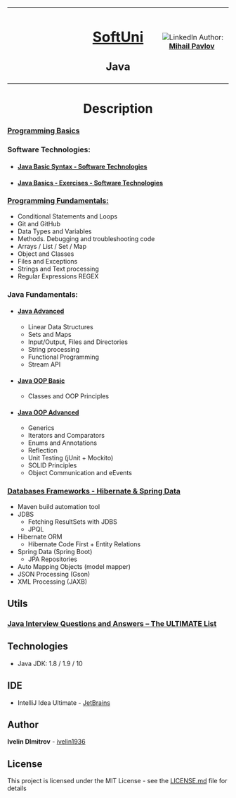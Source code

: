 <table border="0" width="100%" cellspacing="1" cellpadding="3" align="center">
<tbody>
<tr>
<td align="center" width="33%"><img style="text-align: ce;" src="http://conf.softuni.bg/wp-content/uploads/2015/01/SoftUni-Logo-Flat_square-blue-300x235.png" alt="" /></td>
<td align="center" width="33%">
<h1><a href="https://softuni.bg/">SoftUni</a></h1>
<h2>Java</h2>
</td>
<td align="center" width="33%"><img src="https://avatars0.githubusercontent.com/u/30524177?s=460&v=4" alt="" />
<img src="https://www.linkedin.com/favicon.ico" alt="LinkedIn" />
Author: 
<strong>
<a title="LinkedIn Mihail Pavlov" href="https://www.linkedin.com/in/mihail-georgiev-pavlov/" target="_blank">
Mihail Pavlov
</a>
</strong></p>
</td>
</tr>
</tbody>
</table>

<h1 align="center">Description</h1>

### [Programming Basics](https://github.com/ivelin1936/Java/tree/master/Programing%20Basic)

### Software Technologies:
* #### [Java Basic Syntax - Software Technologies](https://github.com/ivelin1936/Java/tree/master/Software%20Technologies/Java%20Basic%20Syntax%20-%20Software%20Technologies/src/com/company)
* #### [Java Basics - Exercises - Software Technologies](https://github.com/ivelin1936/Java/tree/master/Software%20Technologies/Java%20Basics%20-%20Exercises%20-%20Software%20Technologies/src/com/company)

### [Programming Fundamentals:](https://github.com/ivelin1936/Java/tree/master/Programming%20Fundamentals)
  - Conditional Statements and Loops
  - Git and GitHub
  - Data Types and Variables
  - Methods. Debugging and troubleshooting code
  - Arrays / List / Set / Map
  - Object and Classes
  - Files and Exceptions
  - Strings and Text processing
  - Regular Expressions REGEX
  
### Java Fundamentals:
* #### [Java Advanced](https://github.com/ivelin1936/Java/tree/master/Java%20Fundamentals/Java%20Advanced)
  - Linear Data Structures
  - Sets and Maps
  - Input/Output, Files and Directories
  - String processing
  - Functional Programming
  - Stream API
* #### [Java OOP Basic](https://github.com/ivelin1936/Java/tree/master/Java%20Fundamentals/Java%20OOP%20Basic)
  - Classes and OOP Principles
* #### [Java OOP Advanced](https://github.com/ivelin1936/Java/tree/master/Java%20Fundamentals/Java%20OOP%20Advanced)
  - Generics
  - Iterators and Comparators
  - Enums and Annotations
  - Reflection
  - Unit Testing (jUnit + Mockito)
  - SOLID Principles
  - Object Communication and eEvents

### [Databases Frameworks - Hibernate & Spring Data](https://github.com/ivelin1936/Java/tree/master/Databases%20Frameworks%20-%20Hibernate%20%26%20Spring%20Data%20-%20%D0%BC%D0%B0%D1%80%D1%82%202018)
  - Maven build automation tool
  - JDBS
    - Fetching ResultSets with JDBS
    - JPQL
  - Hibernate ORM
    - Hibernate Code First + Entity Relations
  - Spring Data (Spring Boot)
    - JPA Repositories
  - Auto Mapping Objects (model mapper)
  - JSON Processing (Gson)
  - XML Processing (JAXB)

## Utils

### [Java Interview Questions and Answers – The ULTIMATE List](https://github.com/ivelin1936/Java/blob/master/JavaUltimateList.md)

## Technologies

* Java JDK: 1.8 / 1.9 / 10 

## IDE 

* IntelliJ Idea Ultimate - [JetBrains](https://www.jetbrains.com/idea/)

## Author

**Ivelin DImitrov** - [ivelin1936](https://github.com/ivelin1936)

## License

This project is licensed under the MIT License - see the [LICENSE.md](LICENSE.md) file for details
